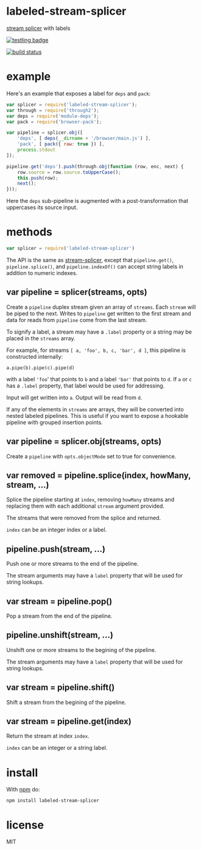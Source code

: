 # labeled-stream-splicer

[stream splicer](https://npmjs.org/package/stream-splicer) with labels

[![testling badge](https://ci.testling.com/substack/labeled-stream-splicer.png)](https://ci.testling.com/substack/labeled-stream-splicer)

[![build status](https://secure.travis-ci.org/substack/labeled-stream-splicer.png)](http://travis-ci.org/substack/labeled-stream-splicer)

# example

Here's an example that exposes a label for `deps` and `pack`:

``` js
var splicer = require('labeled-stream-splicer');
var through = require('through2');
var deps = require('module-deps');
var pack = require('browser-pack');

var pipeline = splicer.obj([
    'deps', [ deps(__dirname + '/browser/main.js') ],
    'pack', [ pack({ raw: true }) ],
    process.stdout
]);

pipeline.get('deps').push(through.obj(function (row, enc, next) {
    row.source = row.source.toUpperCase();
    this.push(row);
    next();
}));
```

Here the `deps` sub-pipeline is augmented with a post-transformation that
uppercases its source input.

# methods

``` js
var splicer = require('labeled-stream-splicer')
```

The API is the same as
[stream-splicer](https://npmjs.org/package/stream-splicer),
except that `pipeline.get()`, `pipeline.splice()`, and `pipeline.indexOf()` can
accept string labels in addition to numeric indexes.

## var pipeline = splicer(streams, opts)

Create a `pipeline` duplex stream given an array of `streams`. Each `stream`
will be piped to the next. Writes to `pipeline` get written to the first stream
and data for reads from `pipeline` come from the last stream.

To signify a label, a stream may have a `.label` property or a string may be
placed in the `streams` array.

For example, for streams `[ a, 'foo', b, c, 'bar', d ]`, this pipeline is
constructed internally:

```
a.pipe(b).pipe(c).pipe(d)
```

with a label `'foo`' that points to `b` and a label `'bar'` that points to `d`.
If `a` or `c` has a `.label` property, that label would be used for addressing.

Input will get written into `a`. Output will be read from `d`.

If any of the elements in `streams` are arrays, they will be converted into
nested labeled pipelines. This is useful if you want to expose a hookable
pipeline with grouped insertion points.

## var pipeline = splicer.obj(streams, opts)

Create a `pipeline` with `opts.objectMode` set to true for convenience.

## var removed = pipeline.splice(index, howMany, stream, ...)

Splice the pipeline starting at `index`, removing `howMany` streams and
replacing them with each additional `stream` argument provided.

The streams that were removed from the splice and returned.

`index` can be an integer index or a label.

## pipeline.push(stream, ...)

Push one or more streams to the end of the pipeline.

The stream arguments may have a `label` property that will be used for string
lookups.

## var stream = pipeline.pop()

Pop a stream from the end of the pipeline.

## pipeline.unshift(stream, ...)

Unshift one or more streams to the begining of the pipeline.

The stream arguments may have a `label` property that will be used for string
lookups.

## var stream = pipeline.shift()

Shift a stream from the begining of the pipeline.

## var stream = pipeline.get(index)

Return the stream at index `index`.

`index` can be an integer or a string label.

# install

With [npm](https://npmjs.org) do:

```
npm install labeled-stream-splicer
```

# license

MIT
